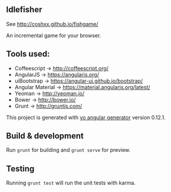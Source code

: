 ## Idlefisher 
See http://coshxx.github.io/fishgame/

An incremental game for your browser.

## Tools used:
  - Coffeescript -> http://coffeescript.org/
  - AngularJS -> https://angularjs.org/
  - uiBootstrap -> https://angular-ui.github.io/bootstrap/
  - Angular Material -> https://material.angularjs.org/latest/
  - Yeoman -> http://yeoman.io/
  - Bower -> http://bower.io/
  - Grunt -> http://gruntjs.com/
  
  

This project is generated with [yo angular generator](https://github.com/yeoman/generator-angular)
version 0.12.1.

## Build & development

Run `grunt` for building and `grunt serve` for preview.

## Testing

Running `grunt test` will run the unit tests with karma.
